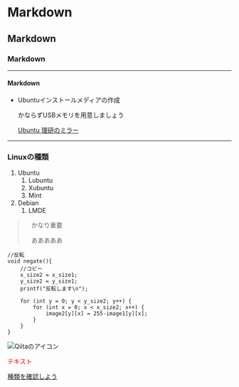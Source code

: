 # Markdown
## Markdown
### Markdown
---
#### Markdown



- Ubuntuインストールメディアの作成

  かならずUSBメモリを用意しましょう

  [Ubuntu 理研のミラー](https://ftp.riken.jp/Linux/ubuntu-releases/)
---

### Linuxの種類
1. Ubuntu
    1. Lubuntu
    2. Xubuntu
    3. Mint
2. Debian
    1. LMDE

>　かなり重要
>
>　あああああ

```
//反転
void negate(){
    //コピー
    x_size2 = x_size1;
    y_size2 = y_size1;
    printf("反転します\n");

    for (int y = 0; y < y_size2; y++) {
        for (int x = 0; x < x_size2; x++) {
            image2[y][x] = 255-image1[y][x];
        }
    }
}
```

![Qiitaのアイコン](https://cdn.qiita.com/assets/public/qiita-pwa-icon_512-4f5b031e6cb002cb865db0dd38635a78.png)

<font color="Red">テキスト</font>

[種類を確認しよう](#linuxの種類)
